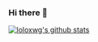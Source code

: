 ### Hi there 👋
[![loloxwg's github stats](https://github-readme-stats.vercel.app/api?username=loloxwg?theme=dracula)](https://github.com/loloxwg/github-readme-stats)

<!--
**loloxwg/loloxwg** is a ✨ _special_ ✨ repository because its `README.md` (this file) appears on your GitHub profile.

Here are some ideas to get you started:

- 🔭 I’m currently working on ...
- 🌱 I’m currently learning ...
- 👯 I’m looking to collaborate on ...
- 🤔 I’m looking for help with ...
- 💬 Ask me about ...
- 📫 How to reach me: ...
- 😄 Pronouns: ...
- ⚡ Fun fact: ...
-->
